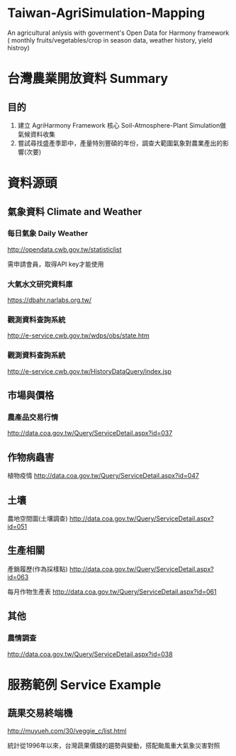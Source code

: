 # Taiwan-AgriSimulation-Mapping
An agricultural anlysis with goverment's Open Data for Harmony framework ( monthly fruits/vegetables/crop in season data, weather history, yield histroy)

# 台灣農業開放資料 Summary

## 目的
1. 建立 AgriHarmony Framework 核心 Soil-Atmosphere-Plant Simulation做氣候資料收集
2. 嘗試尋找盛產季節中，產量特別豐碩的年份，調查大範圍氣象對農業產出的影響(次要)

# 資料源頭

## 氣象資料 Climate and Weather

### 每日氣象 Daily Weather
http://opendata.cwb.gov.tw/statisticlist

需申請會員，取得API key才能使用


### 大氣水文研究資料庫
https://dbahr.narlabs.org.tw/

### 觀測資料查詢系統
http://e-service.cwb.gov.tw/wdps/obs/state.htm

### 觀測資料查詢系統
http://e-service.cwb.gov.tw/HistoryDataQuery/index.jsp

## 市場與價格
### 農產品交易行情
http://data.coa.gov.tw/Query/ServiceDetail.aspx?id=037


## 作物病蟲害
植物疫情
http://data.coa.gov.tw/Query/ServiceDetail.aspx?id=047


## 土壤
農地空間圖(土壤調查)
http://data.coa.gov.tw/Query/ServiceDetail.aspx?id=051

## 生產相關
產銷履歷(作為採樣點)
http://data.coa.gov.tw/Query/ServiceDetail.aspx?id=063

每月作物生產表
http://data.coa.gov.tw/Query/ServiceDetail.aspx?id=061

## 其他
### 農情調查
http://data.coa.gov.tw/Query/ServiceDetail.aspx?id=038

# 服務範例 Service Example

## 蔬果交易終端機
http://muyueh.com/30/veggie_c/list.html

統計從1996年以來，台灣蔬果價錢的趨勢與變動，搭配颱風重大氣象災害對照 
